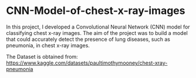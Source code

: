 # CNN-Model-of-chest-x-ray-images
In this project, I developed a Convolutional Neural Network (CNN) model for classifying chest x-ray images. The aim of the project was to build a model that could accurately detect the presence of lung diseases, such as pneumonia, in chest x-ray images.

The Dataset is obtained from:
https://www.kaggle.com/datasets/paultimothymooney/chest-xray-pneumonia
